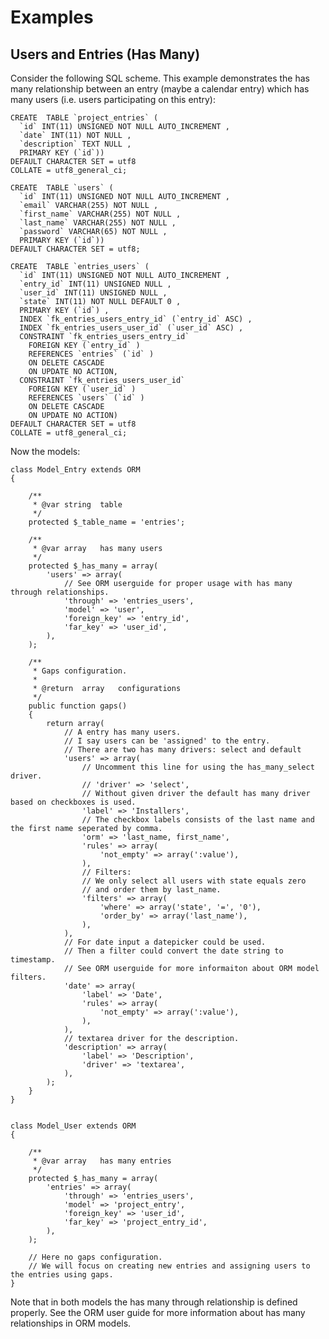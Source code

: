 # Examples

## Users and Entries (Has Many)

Consider the following SQL scheme. This example demonstrates the has many relationship between an entry (maybe a calendar entry) which has many users (i.e. users participating on this entry):

	CREATE  TABLE `project_entries` (
	  `id` INT(11) UNSIGNED NOT NULL AUTO_INCREMENT ,
	  `date` INT(11) NOT NULL ,
	  `description` TEXT NULL ,
	  PRIMARY KEY (`id`))
	DEFAULT CHARACTER SET = utf8
	COLLATE = utf8_general_ci;
	
	CREATE  TABLE `users` (
	  `id` INT(11) UNSIGNED NOT NULL AUTO_INCREMENT ,
	  `email` VARCHAR(255) NOT NULL ,
	  `first_name` VARCHAR(255) NOT NULL ,
	  `last_name` VARCHAR(255) NOT NULL ,
	  `password` VARCHAR(65) NOT NULL ,
	  PRIMARY KEY (`id`))
	DEFAULT CHARACTER SET = utf8;
	
	CREATE  TABLE `entries_users` (
	  `id` INT(11) UNSIGNED NOT NULL AUTO_INCREMENT ,
	  `entry_id` INT(11) UNSIGNED NULL ,
	  `user_id` INT(11) UNSIGNED NULL ,
	  `state` INT(11) NOT NULL DEFAULT 0 ,
	  PRIMARY KEY (`id`) ,
	  INDEX `fk_entries_users_entry_id` (`entry_id` ASC) ,
	  INDEX `fk_entries_users_user_id` (`user_id` ASC) ,
	  CONSTRAINT `fk_entries_users_entry_id`
	    FOREIGN KEY (`entry_id` )
	    REFERENCES `entries` (`id` )
	    ON DELETE CASCADE
	    ON UPDATE NO ACTION,
	  CONSTRAINT `fk_entries_users_user_id`
	    FOREIGN KEY (`user_id` )
	    REFERENCES `users` (`id` )
	    ON DELETE CASCADE
	    ON UPDATE NO ACTION)
	DEFAULT CHARACTER SET = utf8
	COLLATE = utf8_general_ci;

Now the models:

	class Model_Entry extends ORM
	{
		
		/**
		 * @var	string	table
		 */
		protected $_table_name = 'entries';
		
		/**
		 * @var	array 	has many users
		 */
		protected $_has_many = array(
			'users' => array(
				// See ORM userguide for proper usage with has many through relationships.
				'through' => 'entries_users',
				'model' => 'user',
				'foreign_key' => 'entry_id',
				'far_key' => 'user_id',
			),
		);
		
		/**
		 * Gaps configuration.
		 * 
		 * @return	array 	configurations
		 */
		public function gaps()
		{
			return array(
				// A entry has many users.
				// I say users can be 'assigned' to the entry.
				// There are two has many drivers: select and default
				'users' => array(
					// Uncomment this line for using the has_many_select driver.
					// 'driver' => 'select',
					// Without given driver the default has many driver based on checkboxes is used.
					'label' => 'Installers',
					// The checkbox labels consists of the last name and the first name seperated by comma.
					'orm' => 'last_name, first_name',
					'rules' => array(
						'not_empty' => array(':value'),
					),
					// Filters:
					// We only select all users with state equals zero
					// and order them by last_name.
					'filters' => array(
						'where' => array('state', '=', '0'),
						'order_by' => array('last_name'),
					),
				),
				// For date input a datepicker could be used.
				// Then a filter could convert the date string to timestamp.
				// See ORM userguide for more informaiton about ORM model filters.
				'date' => array(
					'label' => 'Date',
					'rules' => array(
						'not_empty' => array(':value'),
					),
				),
				// textarea driver for the description.
				'description' => array(
					'label' => 'Description',
					'driver' => 'textarea',
				),
			);
		}
	}
	

	class Model_User extends ORM
	{
	
		/**
		 * @var	array 	has many entries
		 */
		protected $_has_many = array(
			'entries' => array(
				'through' => 'entries_users',
				'model' => 'project_entry',
				'foreign_key' => 'user_id',
				'far_key' => 'project_entry_id',
			),
		);
	
		// Here no gaps configuration.
		// We will focus on creating new entries and assigning users to the entries using gaps.
	}

Note that in both models the has many through relationship is defined properly. See the ORM user guide for more information about has many relationships in ORM models.